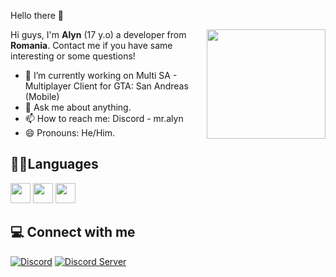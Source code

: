 Hello there 👋

<img align="right" src="https://media.giphy.com/media/f6hnhHkks8bk4jwjh3/giphy.gif" width="190" height="175" />

Hi guys, I'm **Alyn** (17 y.o) a developer from <img src="https://discord.com/assets/9d3c3d0c6d823bdf4f3fb73d27f8826e.svg" width="12" /> **Romania**. Contact me if you have same interesting or some questions!
- 🔭 I’m currently working on Multi SA - Multiplayer Client for GTA: San Andreas (Mobile)
- 💬 Ask me about anything.
- 📫 How to reach me: Discord - mr.alyn
- 😄 Pronouns: He/Him.

## 🧑‍💻Languages
<div align="left">
 <img src="https://cdn.jsdelivr.net/gh/devicons/devicon@develop/icons/cplusplus/cplusplus-original.svg" width="32" />
 <img src="https://cdn.jsdelivr.net/gh/devicons/devicon@develop/icons/java/java-original.svg" width="32" />
 <img src="https://cdn.jsdelivr.net/gh/devicons/devicon@develop/icons/javascript/javascript-original.svg" width="32" />
</div>

## 💻 Connect with me
[![Discord](https://img.shields.io/badge/-ztz-7289da?style=flat-square&logo=discord&logoColor=white)](https://discord.com/users/984099644063756308)
[![Discord Server](https://img.shields.io/badge/-Discord%20Server-7289da?style=flat-square&logo=discord&logoColor=white)](https://discord.gg/sa-mp-mobile-899345469111664710)
